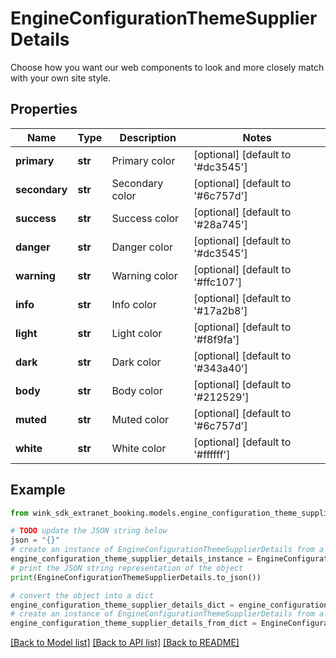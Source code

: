 # EngineConfigurationThemeSupplierDetails

Choose how you want our web components to look and more closely match with your own site style.

## Properties

Name | Type | Description | Notes
------------ | ------------- | ------------- | -------------
**primary** | **str** | Primary color | [optional] [default to '#dc3545']
**secondary** | **str** | Secondary color | [optional] [default to '#6c757d']
**success** | **str** | Success color | [optional] [default to '#28a745']
**danger** | **str** | Danger color | [optional] [default to '#dc3545']
**warning** | **str** | Warning color | [optional] [default to '#ffc107']
**info** | **str** | Info color | [optional] [default to '#17a2b8']
**light** | **str** | Light color | [optional] [default to '#f8f9fa']
**dark** | **str** | Dark color | [optional] [default to '#343a40']
**body** | **str** | Body color | [optional] [default to '#212529']
**muted** | **str** | Muted color | [optional] [default to '#6c757d']
**white** | **str** | White color | [optional] [default to '#ffffff']

## Example

```python
from wink_sdk_extranet_booking.models.engine_configuration_theme_supplier_details import EngineConfigurationThemeSupplierDetails

# TODO update the JSON string below
json = "{}"
# create an instance of EngineConfigurationThemeSupplierDetails from a JSON string
engine_configuration_theme_supplier_details_instance = EngineConfigurationThemeSupplierDetails.from_json(json)
# print the JSON string representation of the object
print(EngineConfigurationThemeSupplierDetails.to_json())

# convert the object into a dict
engine_configuration_theme_supplier_details_dict = engine_configuration_theme_supplier_details_instance.to_dict()
# create an instance of EngineConfigurationThemeSupplierDetails from a dict
engine_configuration_theme_supplier_details_from_dict = EngineConfigurationThemeSupplierDetails.from_dict(engine_configuration_theme_supplier_details_dict)
```
[[Back to Model list]](../README.md#documentation-for-models) [[Back to API list]](../README.md#documentation-for-api-endpoints) [[Back to README]](../README.md)


